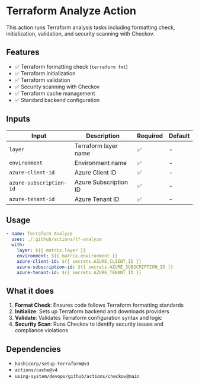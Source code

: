 # Terraform Analyze Action

This action runs Terraform analysis tasks including formatting check, initialization, validation, and security scanning with Checkov.

## Features

- ✅ Terraform formatting check (`terraform fmt`)
- ✅ Terraform initialization
- ✅ Terraform validation
- ✅ Security scanning with Checkov
- ✅ Terraform cache management
- ✅ Standard backend configuration

## Inputs

| Input                   | Description           | Required | Default |
| ----------------------- | --------------------- | -------- | ------- |
| `layer`                 | Terraform layer name  | ✅        | -       |
| `environment`           | Environment name      | ✅        | -       |
| `azure-client-id`       | Azure Client ID       | ✅        | -       |
| `azure-subscription-id` | Azure Subscription ID | ✅        | -       |
| `azure-tenant-id`       | Azure Tenant ID       | ✅        | -       |

## Usage

```yaml
- name: Terraform Analyze
  uses: ./.github/actions/tf-analyze
  with:
    layer: ${{ matrix.layer }}
    environment: ${{ matrix.environment }}
    azure-client-id: ${{ secrets.AZURE_CLIENT_ID }}
    azure-subscription-id: ${{ secrets.AZURE_SUBSCRIPTION_ID }}
    azure-tenant-id: ${{ secrets.AZURE_TENANT_ID }}
```

## What it does

1. **Format Check**: Ensures code follows Terraform formatting standards
2. **Initialize**: Sets up Terraform backend and downloads providers
3. **Validate**: Validates Terraform configuration syntax and logic
4. **Security Scan**: Runs Checkov to identify security issues and compliance violations

## Dependencies

- `hashicorp/setup-terraform@v3`
- `actions/cache@v4`
- `using-system/devops/github/actions/checkov@main`
